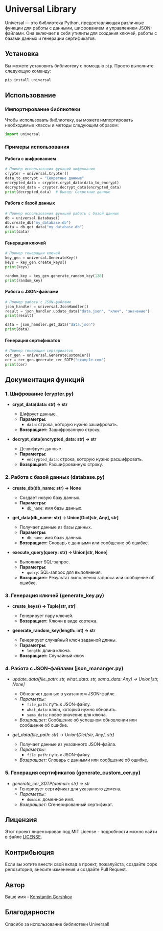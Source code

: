 # Universal Library

Universal — это библиотека Python, предоставляющая различные функции для работы с данными, шифрованием и управлением JSON-файлами. Она включает в себя утилиты для создания ключей, работы с базами данных и генерации сертификатов.

## Установка

Вы можете установить библиотеку с помощью `pip`. Просто выполните следующую команду:

```bash
pip install universal
```

## Использование

### Импортирование библиотеки

Чтобы использовать библиотеку, вы можете импортировать необходимые классы и методы следующим образом:

```python
import universal
```

### Примеры использования

#### Работа с шифрованием

```python
# Пример использования функций шифрования
crypter = universal.Crypter()
data_to_encrypt = "Секретные данные"
encrypted_data = crypter.crypt_data(data_to_encrypt)
decrypted_data = crypter.decrypt_data(encrypted_data)
print(decrypted_data)  # Вывод: Секретные данные
```

#### Работа с базой данных

```python
# Пример использования функций работы с базой данных
db = universal.Database()
db.create_db("my_database.db")
data = db.get_data("my_database.db")
print(data)
```

#### Генерация ключей

```python
# Пример генерации ключей
key_gen = universal.GenerateKey()
keys = key_gen.create_keys()
print(keys)

random_key = key_gen.generate_random_key(128)
print(random_key)
```

#### Работа с JSON-файлами

```python
# Пример работы с JSON-файлами
json_handler = universal.JsonHandler()
result = json_handler.update_data("data.json", "ключ", "значение")
print(result)

data = json_handler.get_data("data.json")
print(data)
```

#### Генерация сертификатов

```python
# Пример генерации сертификатов
cer_gen = universal.GenerateCustomCer()
cer = cer_gen.generate_cer_SDTP("example.com")
print(cer)
```

## Документация функций

### 1. Шифрование (crypter.py)

- **crypt_data(data: str) -> str**
  - Шифрует данные.
  - **Параметры:**
    - `data`: строка, которую нужно зашифровать.
  - **Возвращает:** Зашифрованную строку.

- **decrypt_data(encrypted_data: str) -> str**
  - Дешифрует данные.
  - **Параметры:**
    - `encrypted_data`: строка, которую нужно расшифровать.
  - **Возвращает:** Расшифрованную строку.

### 2. Работа с базой данных (database.py)

- **create_db(db_name: str) -> None**
  - Создает новую базу данных.
  - **Параметры:**
    - `db_name`: имя базы данных.

- **get_data(db_name: str) -> Union[Dict[str, Any], str]**
  - Получает данные из базы данных.
  - **Параметры:**
    - `db_name`: имя базы данных.
  - **Возвращает:** Словарь с данными или сообщение об ошибке.

- **execute_query(query: str) -> Union[str, None]**
  - Выполняет SQL-запрос.
  - **Параметры:**
    - `query`: SQL-запрос для выполнения.
  - **Возвращает:** Результат выполнения запроса или сообщение об ошибке.

### 3. Генерация ключей (generate_key.py)

- **create_keys() -> Tuple[str, str]**
  - Генерирует пару ключей.
  - **Возвращает:** Ключи в виде кортежа.

- **generate_random_key(length: int) -> str**
  - Генерирует случайный ключ заданной длины.
  - **Параметры:**
    - `length`: длина ключа.
  - **Возвращает:** Случайный ключ.

### 4. Работа с JSON-файлами (json_mananger.py)

- *update_data(file_path: str, what_data: str, sama_data: Any) -> Union[str, None]*
  - Обновляет данные в указанном JSON-файле.
  - *Параметры:*
    - `file_path`: путь к JSON-файлу.
    - `what_data`: ключ, который нужно обновить.
    - `sama_data`: новое значение для ключа.
  - *Возвращает:* Сообщение об успешном обновлении или сообщение об ошибке.

- *get_data(file_path: str) -> Union[Dict[str, Any], str]*
  - Получает данные из указанного JSON-файла.
  - *Параметры:*
    - `file_path`: путь к JSON-файлу.
  - *Возвращает:* Словарь с данными или сообщение об ошибке.

### 5. Генерация сертификатов (generate_custom_cer.py)

- *generate_cer_SDTP(domain: str) -> str*
  - Генерирует сертификат для указанного домена.
  - *Параметры:*
    - `domain`: доменное имя.
  - *Возвращает:* Сгенерированный сертификат.

## Лицензия

Этот проект лицензирован под MIT License - подробности можно найти в файле [LICENSE](LICENSE).

## Контрибьюция

Если вы хотите внести свой вклад в проект, пожалуйста, создайте форк репозитория, внесите изменения и создайте Pull Request.

## Автор

Ваше имя - [Konstantin Gorshkov](mailto:kostya_gorshkov_06@vk.com)

## Благодарности

Спасибо за использование библиотеки Universal!
